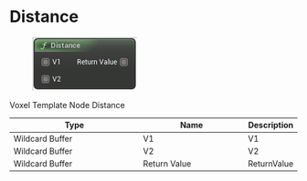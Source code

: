 # Distance

<div align="left" data-full-width="false">

<figure><img src="Distance.png" alt=""><figcaption></figcaption></figure>

</div>

Voxel Template Node Distance

<table>
<thead><tr><th width="250">Type</th><th width="200">Name</th><th>Description</th></tr></thead>
<tbody>
<tr><td>Wildcard Buffer</td><td>V1</td><td>V1</td></tr>
<tr><td>Wildcard Buffer</td><td>V2</td><td>V2</td></tr>
<tr><td>Wildcard Buffer</td><td>Return Value</td><td>ReturnValue</td></tr>
</tbody>
</table>
